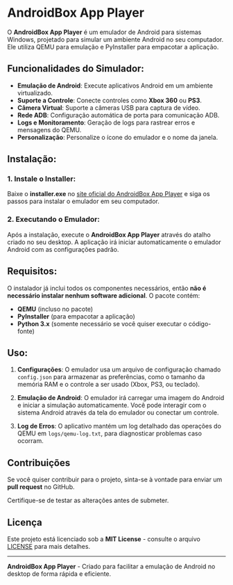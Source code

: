 # AndroidBox App Player

O **AndroidBox App Player** é um emulador de Android para sistemas Windows, projetado para simular um ambiente Android no seu computador. Ele utiliza QEMU para emulação e PyInstaller para empacotar a aplicação.

## Funcionalidades do Simulador:

- **Emulação de Android**: Execute aplicativos Android em um ambiente virtualizado.
- **Suporte a Controle**: Conecte controles como **Xbox 360** ou **PS3**.
- **Câmera Virtual**: Suporte a câmeras USB para captura de vídeo.
- **Rede ADB**: Configuração automática de porta para comunicação ADB.
- **Logs e Monitoramento**: Geração de logs para rastrear erros e mensagens do QEMU.
- **Personalização**: Personalize o ícone do emulador e o nome da janela.

## Instalação:

### 1. Instale o Installer:
Baixe o **installer.exe** no [site oficial do AndroidBox App Player](https://github.com/matheussouzadejesus10/androidbox_app_player/releases) e siga os passos para instalar o emulador em seu computador.

### 2. Executando o Emulador:
Após a instalação, execute o **AndroidBox App Player** através do atalho criado no seu desktop. A aplicação irá iniciar automaticamente o emulador Android com as configurações padrão.

## Requisitos:

O instalador já inclui todos os componentes necessários, então **não é necessário instalar nenhum software adicional**. O pacote contém:

- **QEMU** (incluso no pacote)
- **PyInstaller** (para empacotar a aplicação)
- **Python 3.x** (somente necessário se você quiser executar o código-fonte)

## Uso:

1. **Configurações**: O emulador usa um arquivo de configuração chamado `config.json` para armazenar as preferências, como o tamanho da memória RAM e o controle a ser usado (Xbox, PS3, ou teclado).
   
2. **Emulação de Android**: O emulador irá carregar uma imagem do Android e iniciar a simulação automaticamente. Você pode interagir com o sistema Android através da tela do emulador ou conectar um controle.

3. **Log de Erros**: O aplicativo mantém um log detalhado das operações do QEMU em `logs/qemu-log.txt`, para diagnosticar problemas caso ocorram.

## Contribuições

Se você quiser contribuir para o projeto, sinta-se à vontade para enviar um **pull request** no GitHub. 

Certifique-se de testar as alterações antes de submeter.

## Licença

Este projeto está licenciado sob a **MIT License** - consulte o arquivo [LICENSE](LICENSE) para mais detalhes.

---

**AndroidBox App Player** - Criado para facilitar a emulação de Android no desktop de forma rápida e eficiente.
